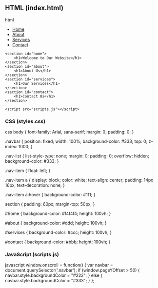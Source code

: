 ## HTML (index.html)
html
<!DOCTYPE html>
<html lang="en">
<head>
    <meta charset="UTF-8">
    <meta name="viewport" content="width=device-width, initial-scale=1.0">
    <title>Responsive Landing Page</title>
    <link rel="stylesheet" href="styles.css">
</head>
<body>
    <nav class="navbar">
        <ul class="nav-list">
            <li class="nav-item"><a href="#home">Home</a></li>
            <li class="nav-item"><a href="#about">About</a></li>
            <li class="nav-item"><a href="#services">Services</a></li>
            <li class="nav-item"><a href="#contact">Contact</a></li>
        </ul>
    </nav>

    <section id="home">
        <h1>Welcome to Our Website</h1>
    </section>
    <section id="about">
        <h1>About Us</h1>
    </section>
    <section id="services">
        <h1>Our Services</h1>
    </section>
    <section id="contact">
        <h1>Contact Us</h1>
    </section>

    <script src="scripts.js"></script>
</body>
</html>


### CSS (styles.css)
css
body {
    font-family: Arial, sans-serif;
    margin: 0;
    padding: 0;
}

.navbar {
    position: fixed;
    width: 100%;
    background-color: #333;
    top: 0;
    z-index: 1000;
}

.nav-list {
    list-style-type: none;
    margin: 0;
    padding: 0;
    overflow: hidden;
    background-color: #333;
}

.nav-item {
    float: left;
}

.nav-item a {
    display: block;
    color: white;
    text-align: center;
    padding: 14px 16px;
    text-decoration: none;
}

.nav-item a:hover {
    background-color: #111;
}

section {
    padding: 60px;
    margin-top: 50px;
}

#home {
    background-color: #f4f4f4;
    height: 100vh;
}

#about {
    background-color: #ddd;
    height: 100vh;
}

#services {
    background-color: #ccc;
    height: 100vh;
}

#contact {
    background-color: #bbb;
    height: 100vh;
}


### JavaScript (scripts.js)
javascript
window.onscroll = function() {
    var navbar = document.querySelector('.navbar');
    if (window.pageYOffset > 50) {
        navbar.style.backgroundColor = "#222";
    } else {
        navbar.style.backgroundColor = "#333";
    }
};


    
  
